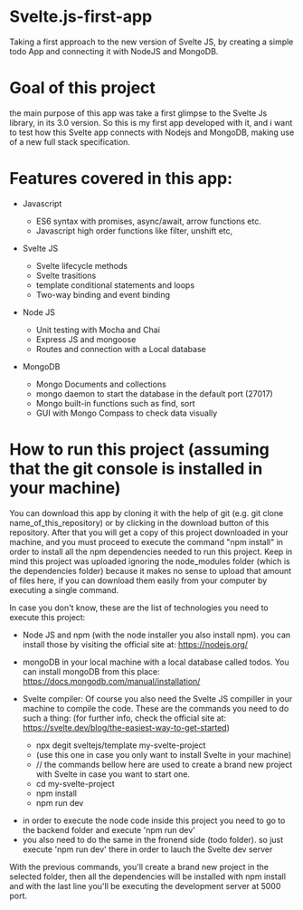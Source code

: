 # Svelte.js-first-app

Taking a first approach to the new version of Svelte JS, by creating a simple todo App and connecting it with NodeJS and MongoDB.

# Goal of this project

the main purpose of this app was take a first glimpse to the Svelte Js library, in its 3.0 version. So this is my first app developed with it, and i want to test how this Svelte app connects with Nodejs and MongoDB, making use of a new full stack specification.

# Features covered in this app:

 - Javascript
 
    + ES6 syntax with promises, async/await, arrow functions etc.
    + Javascript high order functions like filter, unshift etc,

 - Svelte JS
    
    + Svelte lifecycle methods
    + Svelte trasitions
    + template conditional statements and loops
    + Two-way binding and event binding
    
 - Node JS
 
    + Unit testing with Mocha and Chai
    + Express JS and mongoose
    + Routes and connection with a Local database
    
 - MongoDB
 
    + Mongo Documents and collections
    + mongo daemon to start the database in the default port (27017)
    + Mongo built-in functions such as find, sort
    + GUI with Mongo Compass to check data visually

 # How to run this project (assuming that the git console is installed in your machine)
 
 You can download this app by cloning it with the help of git (e.g. git clone name_of_this_repository) or by clicking in the download button of this repository. After that you will get a copy of this project downloaded in your machine, and you must proceed to execute the command "npm install" in order to install all the npm dependencies needed to run this project. Keep in mind this project was uploaded ignoring the node_modules folder (which is the dependencies folder) because it makes no sense to upload that amount of files here, if you can download them easily from your computer by executing a single command.
 
In case you don't know, these are the list of technologies you need to execute this project:

 - Node JS and npm (with the node installer you also install npm). you can install those by visiting the official site at: https://nodejs.org/ 
 

- mongoDB in your local machine with a local database called todos. You can install mongoDB from this place: https://docs.mongodb.com/manual/installation/

- Svelte compiler: Of course you also need the Svelte JS compiller in your machine to compile the code. These are the commands you need to do such a thing: (for further info, check the official site at: https://svelte.dev/blog/the-easiest-way-to-get-started)

  * npx degit sveltejs/template my-svelte-project 
  * (use this one in case you only want to install Svelte in your machine)
  * // the commands bellow here are used to create a brand new project with Svelte in case you want to start one.
  * cd my-svelte-project
  * npm install
  * npm run dev
  
 * in order to execute the node code inside this project you need to go to the backend folder and execute 'npm run dev'
 * you also need to do the same in the fronend side (todo folder). so just execute 'npm run dev' there in order to lauch the Svelte dev server
  
 With the previous commands, you'll create a brand new project in the selected folder, then all the dependencies will be installed with npm install and with the last line you'll be executing the development server at 5000 port. 
